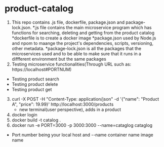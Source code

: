 # product-catalog
1. This repo contains .js file, dockerfile, package.json and package-lock.json.
   *.js file contains the main microservice program which has functions for searching, deleting and getting from the product catalog
   *dockerfile is to create a docker image
   *package.json used by Node.js and npom to maange the project's dependencies, scripts, versioning, other metadata. 
   *package-lock.json is all the packages that the microservices used and to be able to make sure that it runs in a diffferent environment but the same packages
3. Testing microservice functionalities(Through URL such as: https://localhost#PORTNUM)
* Testing product search 
* Testing product delete
* Testing product get 

3. curl -X POST -H "Content-Type: application/json" -d '{"name": "Product A", "price": 19.99}' http://localhost:3000/products
   * new terminal(user perspective), adds in a product 
5. docker login
6. docker build -t catalog . 
7. docker run -e PORT=3000 -p 3000:3000 --name=cataglog cataglog
* Port number being your local host and --name container name image name
